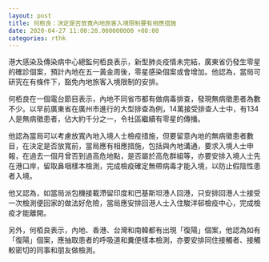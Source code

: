 ```yaml
---
layout: post
title: 何栢良：決定是否放寬內地旅客入境限制要有相應措施
date: 2020-04-27 11:00:28.000000000 +08:00
categories: rthk
---
```


港大感染及傳染病中心總監何栢良表示，新型肺炎疫情未完結，廣東省仍發生零星的確診個案，預計內地在五一黃金周後，零星感染個案或會增加。他認為，當局可研究在有條件下，豁免內地旅客入境限制的安排。

何栢良在一個電台節目表示，內地不同省市都有做病毒排查，發現無病徵患者為數不少。以早前廣東省在廣州市進行的大型排查為例，14萬接受排查人士中，有134人是無病徵患者，佔大約千分之一，令社區繼續有零星的傳播。

他認為當局可以考慮放寬內地入境人士檢疫措施，但要留意內地的無病徵患者數目，在決定是否放寬前，當局應有相應措施，包括與內地溝通，要求入境人士申報，在過去一個月曾否到過高危地點，是否屬於高危群組等，亦要安排入境人士先在港口岸，留取鼻咽樣本檢測，完成檢疫確定無帶病毒才能入境，以防止假陰性患者入境。

他又認為，如當局派包機接載滯留印度和巴基斯坦港人回港，只安排回港人士接受一次檢測便回家的做法好危險，當局應安排回港人士入住駿洋邨檢疫中心，完成檢疫才能離開。

另外，何栢良表示，內地、香港、台灣和南韓都有出現「復陽」個案，他認為如有「復陽」個案，應抽取患者的呼吸道和糞便樣本檢測，亦要安排同住接觸者、接觸較密切的同事和朋友做檢測。
